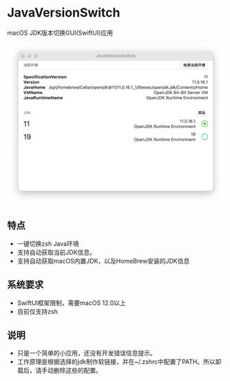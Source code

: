 #  JavaVersionSwitch
macOS JDK版本切换GUI(SwiftUI)应用


![image](https://github.com/blabla-yy/JavaVersionSwitch/blob/main/screenshot.png)

## 特点
- 一键切换zsh Java环境
- 支持自动获取当前JDK信息。
- 支持自动获取macOS内置JDK，以及HomeBrew安装的JDK信息

## 系统要求
- SwiftUI框架限制，需要macOS 12.0以上
- 目前仅支持zsh

## 说明
- 只是一个简单的小应用，还没有开发错误信息提示。
- 工作原理是根据选择的jdk制作软链接，并在~/.zshrc中配置了PATH。所以卸载后，请手动删除这些的配置。

